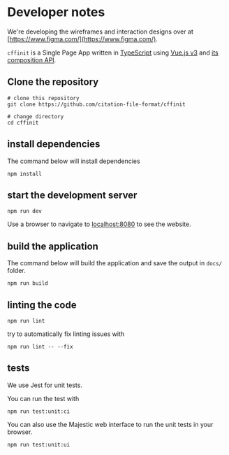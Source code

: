 # Developer notes

We're developing the wireframes and interaction designs over at [https://www.figma.com/](https://www.figma.com/).

`cffinit` is a Single Page App written in [TypeScript](https://www.typescriptlang.org/) using [Vue.js v3](https://v3.vuejs.org/) and [its composition API](https://v3.vuejs.org/api/composition-api.html).

## Clone the repository

```shell
# clone this repository
git clone https://github.com/citation-file-format/cffinit

# change directory
cd cffinit
```

## install dependencies

The command below will install dependencies

```shell
npm install
```

## start the development server

```shell
npm run dev
```

Use a browser to navigate to [localhost:8080](http://localhost:8080/) to see the website.

## build the application

The command below will build the application and save the output in `docs/` folder.

```shell
npm run build
```

## linting the code

```shell
npm run lint
```

try to automatically fix linting issues with

```shell
npm run lint -- --fix
```

## tests

We use Jest for unit tests.

You can run the test with

```shell
npm run test:unit:ci
```

You can also use the Majestic web interface to run the unit tests in your browser.

```shell
npm run test:unit:ui
```
